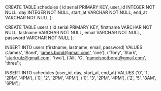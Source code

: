  CREATE TABLE schedules (
    id           serial      PRIMARY KEY,
    user_id      INTEGER     NOT NULL,
    day          INTEGER     NOT NULL,
    start_at     VARCHAR     NOT NULL,
    end_at       VARCHAR     NOT NULL
);

CREATE TABLE users (
    id           serial      PRIMARY KEY,                                 firstname    VARCHAR     NOT NULL,                                    lastname     VARCHAR     NOT NULL,                                    email        VARCHAR     NOT NULL,                                    password     VARCHAR     NOT NULL
);                              

INSERT INTO users (firstname, lastname, email, password) VALUES
    ('James', 'Bond', 'james.bond@gmail.com', 'one'),
    ('Tony', 'Stark', 'starkrulz@gmail.com', 'two'),
    ('Ali', 'G', 'nameisnotborat@gmail.com', 'three');

INSERT INTO schedules (user_id, day, start_at, end_at) 
VALUES
    ('0', '1', '2PM', '4PM'),
    ('0', '2', '2PM', '4PM'),
    ('0', '3', '2PM', '4PM'),
    ('2', '5', '8AM', '6PM');

   